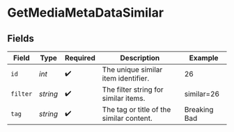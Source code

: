 # GetMediaMetaDataSimilar


## Fields

| Field                                    | Type                                     | Required                                 | Description                              | Example                                  |
| ---------------------------------------- | ---------------------------------------- | ---------------------------------------- | ---------------------------------------- | ---------------------------------------- |
| `id`                                     | *int*                                    | :heavy_check_mark:                       | The unique similar item identifier.      | 26                                       |
| `filter`                                 | *string*                                 | :heavy_check_mark:                       | The filter string for similar items.     | similar=26                               |
| `tag`                                    | *string*                                 | :heavy_check_mark:                       | The tag or title of the similar content. | Breaking Bad                             |